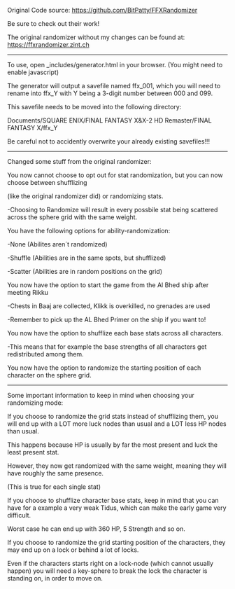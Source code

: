 Original Code source: https://github.com/BitPatty/FFXRandomizer

Be sure to check out their work!

The original randomizer without my changes can be found at: https://ffxrandomizer.zint.ch

---------------------------------------------------------------

To use, open _includes/generator.html in your browser. (You might need to enable javascript)

The generator will output a savefile named ffx_001, which you will need to rename into ffx_Y with Y being a 3-digit number between 000 and 099.

This savefile needs to be moved into the following directory:

Documents/SQUARE ENIX/FINAL FANTASY X&X-2 HD Remaster/FINAL FANTASY X/ffx_Y

Be careful not to accidently overwrite your already existing savefiles!!!

--------------------------------------------------------------

Changed some stuff from the original randomizer:

You now cannot choose to opt out for stat randomization, but you can now choose between shufflizing 

(like the original randomizer did) or randomizing stats.

  -Choosing to Randomize will result in every possbile stat being scattered across the sphere grid with the same weight.

You have the following options for ability-randomization:

  -None (Abilites aren´t randomized)

  -Shuffle (Abilities are in the same spots, but shufflized)

  -Scatter (Abilities are in random positions on the grid)

You now have the option to start the game from the Al Bhed ship after meeting Rikku

  -Chests in Baaj are collected, Klikk is overkilled, no grenades are used

  -Remember to pick up the AL Bhed Primer on the ship if you want to!

You now have the option to shufflize each base stats across all characters.

  -This means that for example the base strengths of all characters get redistributed among them.

You now have the option to randomize the starting position of each character on the sphere grid.

-----------------------------------------------------------------------

Some important information to keep in mind when choosing your randomizing mode:

If you choose to randomize the grid stats instead of shufflizing them, you will end up with a LOT more luck nodes than usual and a LOT less HP nodes than usual.

This happens because HP is usually by far the most present and luck the least present stat.

However, they now get randomized with the same weight, meaning they will have roughly the same presence.

(This is true for each single stat)

If you choose to shufflize character base stats, keep in mind that you can have for a example a very weak Tidus, which can make the early game very difficult. 

Worst case he can end up with 360 HP, 5 Strength and so on.

If you choose to randomize the grid starting position of the characters, they may end up on a lock or behind a lot of locks.

Even if the characters starts right on a lock-node (which cannot usually happen) you will need a key-sphere to break the lock the character is standing on, in order to move on.

 
